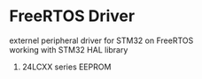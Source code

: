 # FreeRTOS Driver

externel peripheral driver for STM32 on FreeRTOS  
working with STM32 HAL library

1. 24LCXX series EEPROM
